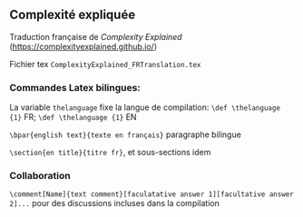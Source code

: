 
## Complexité expliquée

Traduction française de *Complexity Explained* (https://complexityexplained.github.io/)

Fichier tex `ComplexityExplained_FRTranslation.tex`

### Commandes Latex bilingues:

La variable `thelanguage` fixe la langue de compilation: `\def \thelanguage {1}` FR; `\def \thelanguage {1}` EN

`\bpar{english text}{texte en français}` paragraphe bilingue

`\section{en title}{titre fr}`, et sous-sections idem

### Collaboration

`\comment[Name]{text comment}[faculatative answer 1][facultative answer 2]...` pour des discussions incluses dans la compilation
